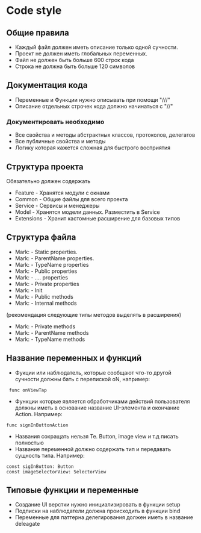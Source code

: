 # Code style

## Общие правила
- Каждый файл должен
иметь описание только одной сучности.
- Проект не должен иметь
глобальных переменных.
- Файл не должен быть больше
600 строк кода
- Строка не должна быть
больше 120 символов

## Документация кода
- Переменные и Функции нужно описывать при помощи "///"
- Описание отдельных строчек кода должно начинаться с "//"

### Документировать необходимо
- Все свойства и методы абстрактных классов, протоколов, делегатов
- Все публичные свойства и методы
- Логику которая кажется сложная для быстрого восприятия


## Структура проекта

Обязательно должен содержать
- Feature - Хранятся модули с окнами 
- Common - Общие файлы для всего проекта
- Service - Сервисы и менеджеры
- Model - Хранятся модели данных. Разместить в Service
- Extensions - Хранит кастомные расширение для базовых типов

## Структура файла

- Mark: - Static properties.
- Mark: - ParentName properties.
- Mark: - TypeName properties
- Mark: - Public properties
- Mark: - .... properties
- Mark: - Private properties
- Mark: - Init
- Mark: - Public methods
- Mark: - Internal methods

(рекомендация следующие типы методов выделять в расширения)

- Mark: - Private methods
- Mark: - ParentName methods
- Mark: - TypeName methods

## Название переменных и функций

- Фукции или наблюдатель,
которые сообщают что-то другой сучности должны бать
с перепиской oN, например: 
```
 func onViewTap
```
- Функции которые является обработчиками действий пользователя должны иметь
в основание название UI-элемента и окончание Action. Например: 
```
func signInButtonAction
```

- Названия сокращать нельзя
Te. Button, image view и т.д писать полностью
- Название переменной должно содержать тип и передавать сущность типа. Например: 
```
const sigInButton: Button
const imageSelectorView: SelectorView
```


## Типовые функции и переменные

- Создание UI верстки нужно инициализировать в функции setup
- Подписки на наблюдатели должна происходить в функции bind
- Переменные для паттерна делегирования должен иметь в название deleagate
